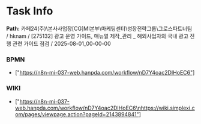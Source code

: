 # Task Info

**Path:** 카페24(주)\본사사업장\[CG]MI본부\마케팅센터\성장전략그룹\그로스파트너팀 / hknam / [275132] 광고 운영 가이드, 매뉴얼 제작_관리 _ 해외사업자의 국내 광고 진행 관련 가이드 점검 / 2025-08-01_00-00-00

### BPMN
- ["https://n8n-mi-037-web.hanpda.com/workflow/nD7Y4oac2DIHoEC6"]

### WIKI
- ["https://n8n-mi-037-web.hanpda.com/workflow/nD7Y4oac2DIHoEC6\nhttps://wiki.simplexi.com/pages/viewpage.action?pageId=2143894841"]

